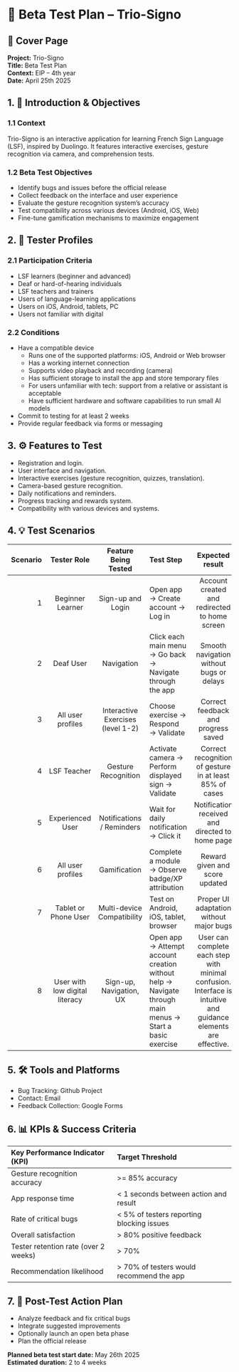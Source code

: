 # 📘 Beta Test Plan – Trio-Signo
## 🚀 Cover Page
**Project:** Trio-Signo<br>
**Title:** Beta Test Plan<br>
**Context:** EIP – 4th year<br>
**Date:** April 25th 2025

## 1. 🎯 Introduction & Objectives
### 1.1 Context
Trio-Signo is an interactive application for learning French Sign Language (LSF), inspired by Duolingo. It features interactive exercises, gesture recognition via camera, and comprehension tests.
### 1.2 Beta Test Objectives
- Identify bugs and issues before the official release
- Collect feedback on the interface and user experience
- Evaluate the gesture recognition system’s accuracy
- Test compatibility across various devices (Android, iOS, Web)
- Fine-tune gamification mechanisms to maximize engagement

## 2. 👥 Tester Profiles
### 2.1 Participation Criteria
- LSF learners (beginner and advanced)
- Deaf or hard-of-hearing individuals
- LSF teachers and trainers
- Users of language-learning applications
- Users on iOS, Android, tablets, PC
- Users not familiar with digital
### 2.2 Conditions
- Have a compatible device 
  - Runs one of the supported platforms: iOS, Android or Web browser
  - Has a working internet connection
  - Supports video playback and recording (camera)
  - Has sufficient storage to install the app and store temporary files
  - For users unfamiliar with tech: support from a relative or assistant is acceptable
  - Have sufficient hardware and software capabilities to run small AI models
- Commit to testing for at least 2 weeks
- Provide regular feedback via forms or messaging

## 3. ⚙️ Features to Test

- Registration and login. 
- User interface and navigation. 
- Interactive exercises (gesture recognition, quizzes, translation). 
- Camera-based gesture recognition. 
- Daily notifications and reminders. 
- Progress tracking and rewards system. 
- Compatibility with various devices and systems.

## 4. 💡 Test Scenarios

| Scenario | Tester Role | Feature Being Tested | Test Step | Expected result |
|---------:|:-----------:|:--------------------:|:----------|:---------------:|
| 1 | Beginner Learner | Sign-up and Login | Open app → Create account → Log in | Account created and redirected to home screen |
| 2 | Deaf User | Navigation | Click each main menu → Go back → Navigate through the app | Smooth navigation without bugs or delays |
| 3 | All user profiles | Interactive Exercises (level 1-2) | Choose exercise → Respond → Validate | Correct feedback and progress saved |
| 4 | LSF Teacher | Gesture Recognition | Activate camera → Perform displayed sign → Validate | Correct recognition of gesture in at least 85% of cases |
| 5 | Experienced User | Notifications / Reminders | Wait for daily notification → Click it | Notification received and directed to home page |
| 6 | All user profiles | Gamification | Complete a module → Observe badge/XP attribution | Reward given and score updated |
| 7 | Tablet or Phone User | Multi-device Compatibility | Test on Android, iOS, tablet, browser | Proper UI adaptation without major bugs |
| 8 | User with low digital literacy | Sign-up, Navigation, UX | Open app → Attempt account creation without help → Navigate through main menus → Start a basic exercise | User can complete each step with minimal confusion. Interface is intuitive and guidance elements are effective.|


## 5. 🛠️ Tools and Platforms
- Bug Tracking: Github Project
- Contact: Email
- Feedback Collection: Google Forms

## 6. 📊 KPIs & Success Criteria

| Key Performance Indicator (KPI) | Target Threshold |
|:--------------------------------|:-----------------|
| Gesture recognition accuracy | >= 85% accuracy |
| App response time | < 1 seconds between action and result |
| Rate of critical bugs | < 5% of testers reporting blocking issues |
| Overall satisfaction | > 80% positive feedback |
| Tester retention rate (over 2 weeks) | > 70% |
| Recommendation likelihood | > 70% of testers would recommend the app |

## 7. 📆 Post-Test Action Plan
- Analyze feedback and fix critical bugs
- Integrate suggested improvements
- Optionally launch an open beta phase
- Plan the official release

**Planned beta test start date:** May 26th 2025<br>
**Estimated duration:** 2 to 4 weeks
